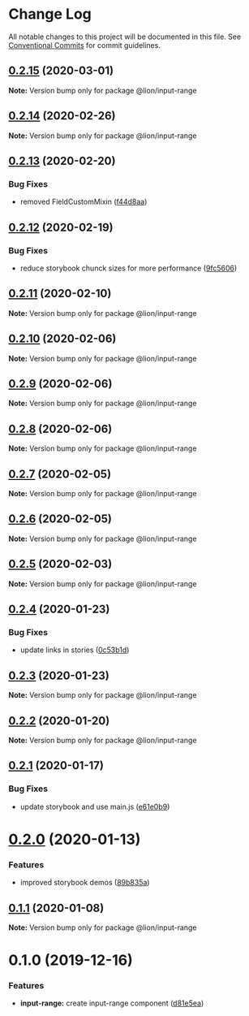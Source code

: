 # Change Log

All notable changes to this project will be documented in this file.
See [Conventional Commits](https://conventionalcommits.org) for commit guidelines.

## [0.2.15](https://github.com/ing-bank/lion/compare/@lion/input-range@0.2.14...@lion/input-range@0.2.15) (2020-03-01)

**Note:** Version bump only for package @lion/input-range





## [0.2.14](https://github.com/ing-bank/lion/compare/@lion/input-range@0.2.13...@lion/input-range@0.2.14) (2020-02-26)

**Note:** Version bump only for package @lion/input-range





## [0.2.13](https://github.com/ing-bank/lion/compare/@lion/input-range@0.2.12...@lion/input-range@0.2.13) (2020-02-20)


### Bug Fixes

* removed FieldCustomMixin ([f44d8aa](https://github.com/ing-bank/lion/commit/f44d8aa26ae7124d8dcb251e1f66ab9beae71050))





## [0.2.12](https://github.com/ing-bank/lion/compare/@lion/input-range@0.2.11...@lion/input-range@0.2.12) (2020-02-19)


### Bug Fixes

* reduce storybook chunck sizes for more performance ([9fc5606](https://github.com/ing-bank/lion/commit/9fc560605f5dcf6e9abcf8d58079c59f12750046))





## [0.2.11](https://github.com/ing-bank/lion/compare/@lion/input-range@0.2.10...@lion/input-range@0.2.11) (2020-02-10)

**Note:** Version bump only for package @lion/input-range





## [0.2.10](https://github.com/ing-bank/lion/compare/@lion/input-range@0.2.9...@lion/input-range@0.2.10) (2020-02-06)

**Note:** Version bump only for package @lion/input-range





## [0.2.9](https://github.com/ing-bank/lion/compare/@lion/input-range@0.2.8...@lion/input-range@0.2.9) (2020-02-06)

**Note:** Version bump only for package @lion/input-range





## [0.2.8](https://github.com/ing-bank/lion/compare/@lion/input-range@0.2.7...@lion/input-range@0.2.8) (2020-02-06)

**Note:** Version bump only for package @lion/input-range





## [0.2.7](https://github.com/ing-bank/lion/compare/@lion/input-range@0.2.6...@lion/input-range@0.2.7) (2020-02-05)

**Note:** Version bump only for package @lion/input-range





## [0.2.6](https://github.com/ing-bank/lion/compare/@lion/input-range@0.2.5...@lion/input-range@0.2.6) (2020-02-05)

**Note:** Version bump only for package @lion/input-range





## [0.2.5](https://github.com/ing-bank/lion/compare/@lion/input-range@0.2.4...@lion/input-range@0.2.5) (2020-02-03)

**Note:** Version bump only for package @lion/input-range





## [0.2.4](https://github.com/ing-bank/lion/compare/@lion/input-range@0.2.3...@lion/input-range@0.2.4) (2020-01-23)


### Bug Fixes

* update links in stories ([0c53b1d](https://github.com/ing-bank/lion/commit/0c53b1d4bb4fa51820656bacfc2aece653d03182))





## [0.2.3](https://github.com/ing-bank/lion/compare/@lion/input-range@0.2.2...@lion/input-range@0.2.3) (2020-01-23)

**Note:** Version bump only for package @lion/input-range





## [0.2.2](https://github.com/ing-bank/lion/compare/@lion/input-range@0.2.1...@lion/input-range@0.2.2) (2020-01-20)

**Note:** Version bump only for package @lion/input-range





## [0.2.1](https://github.com/ing-bank/lion/compare/@lion/input-range@0.2.0...@lion/input-range@0.2.1) (2020-01-17)


### Bug Fixes

* update storybook and use main.js ([e61e0b9](https://github.com/ing-bank/lion/commit/e61e0b938ff72cc18cc0b3aa1560f2cece0c9fe6))





# [0.2.0](https://github.com/ing-bank/lion/compare/@lion/input-range@0.1.1...@lion/input-range@0.2.0) (2020-01-13)


### Features

* improved storybook demos ([89b835a](https://github.com/ing-bank/lion/commit/89b835a79998c45a28093de01f69216c35009a40))





## [0.1.1](https://github.com/ing-bank/lion/compare/@lion/input-range@0.1.0...@lion/input-range@0.1.1) (2020-01-08)

**Note:** Version bump only for package @lion/input-range





# 0.1.0 (2019-12-16)


### Features

* **input-range:** create input-range component ([d81e5ea](https://github.com/ing-bank/lion/commit/d81e5ea5477a4f6e5160830a5d9b81a9d1abbd6b))
